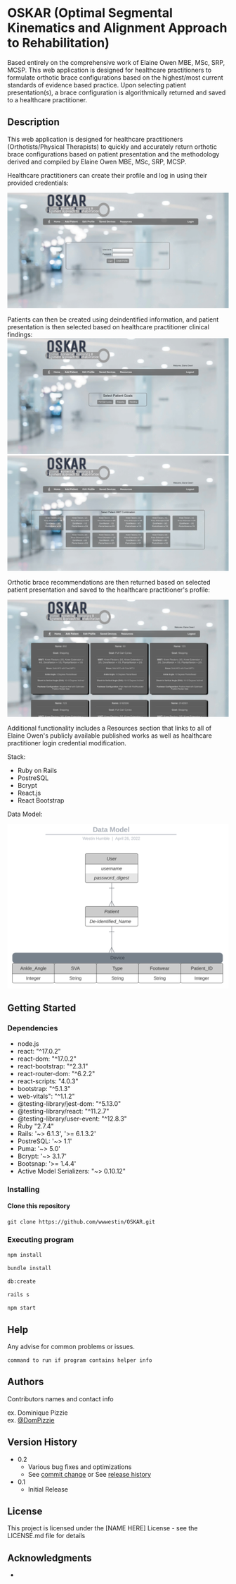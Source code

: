 # OSKAR (Optimal Segmental Kinematics and Alignment Approach to Rehabilitation)

Based entirely on the comprehensive work of Elaine Owen MBE, MSc, SRP, MCSP. This web application is designed for healthcare practitioners to formulate orthotic brace configurations based on the highest/most current standards of evidence based practice. Upon selecting patient presentation(s), a brace configuration is algorithmically returned and saved to a healthcare practitioner.


## Description

This web application is designed for healthcare practitioners (Orthotists/Physical Therapists) to quickly and accurately return orthotic brace configurations based on patient presentation and the methodology derived and compiled by Elaine Owen MBE, MSc, SRP, MCSP. 

Healthcare practitioners can create their profile and log in using their provided credentials:

 ![](client/src/assets/home.png)

Patients can then be created using deindentified information, and patient presentation is then selected based on healthcare practitioner clinical findings:
 ![](client/src/assets/patientpres1.png)
 ![](client/src/assets/patientpres2.png)

 Orthotic brace recommendations are then returned based on selected patient presentation and saved to the healthcare practitioner's profile:

 ![](client/src/assets/savedpres.png)

 Additional functionality includes a Resources section that links to all of Elaine Owen's publicly available published works as well as healthcare practitioner login credential modification.

 Stack: 
 - Ruby on Rails
 - PostreSQL
 - Bcrypt
 - React.js
 - React Bootstrap

 Data Model:

![](client/src/assets/dbmodel.png)


## Getting Started

### Dependencies

* node.js
* react: "^17.0.2"
* react-dom: "^17.0.2"
* react-bootstrap: "^2.3.1"
* react-router-dom: "^6.2.2"
* react-scripts: "4.0.3"
* bootstrap: "^5.1.3"
* web-vitals": "^1.1.2"
* @testing-library/jest-dom: "^5.13.0"
* @testing-library/react: "^11.2.7"
* @testing-library/user-event: "^12.8.3"
* Ruby "2.7.4"
* Rails: '~> 6.1.3', '>= 6.1.3.2'
* PostreSQL: '~> 1.1'
* Puma: '~> 5.0'
* Bcrypt: '~> 3.1.7'
* Bootsnap: '>= 1.4.4'
* Active Model Serializers: "~> 0.10.12"


### Installing

#### **Clone this repository**
```
git clone https://github.com/wwwestin/OSKAR.git
```

### Executing program

```
npm install
```

```
bundle install
```

```
db:create
```

```
rails s
```

```
npm start
```

## Help

Any advise for common problems or issues.
```
command to run if program contains helper info
```

## Authors

Contributors names and contact info

ex. Dominique Pizzie  
ex. [@DomPizzie](https://twitter.com/dompizzie)

## Version History

* 0.2
    * Various bug fixes and optimizations
    * See [commit change]() or See [release history]()
* 0.1
    * Initial Release

## License

This project is licensed under the [NAME HERE] License - see the LICENSE.md file for details

## Acknowledgments

* 
